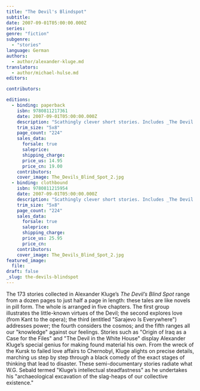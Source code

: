```yaml
---
title: "The Devil's Blindspot"
subtitle:
date: 2007-09-01T05:00:00.000Z
series:
genre: "fiction"
subgenre:
  - "stories"
language: German
authors:
  - author/alexander-kluge.md
translators:
  - author/michael-hulse.md
editors:

contributors:

editions:
  - binding: paperback
    isbn: 9780811217361
    date: 2007-09-01T05:00:00.000Z
    description: "Scathingly clever short stories. Includes _The Devil in the White House_ and _The Development of Iraq as a Case for the Files._ "
    trim_size: "5x8"
    page_count: "224"
    sales_data:
      forsale: true
      saleprice:
      shipping_charge:
      price_us: 14.95
      price_cn: 19.00
    contributors:
    cover_image: The_Devils_Blind_Spot_2.jpg
  - binding: clothbound
    isbn: 9780811215954
    date: 2007-09-01T05:00:00.000Z
    description: "Scathingly clever short stories. Includes _The Devil in the White House_ and _The Development of Iraq as a Case for the Files._ "
    trim_size: "5x8"
    page_count: "224"
    sales_data:
      forsale: true
      saleprice:
      shipping_charge:
      price_us: 25.95
      price_cn:
    contributors:
    cover_image: The_Devils_Blind_Spot_2.jpg
featured_image:
  file:
draft: false
_slug: the-devils-blindspot
---
```


The 173 stories collected in Alexander Kluge’s _The Devil’s Blind Spot_ range from a dozen pages to just half a page in length: these tales are like novels in pill form. The whole is arranged in five chapters. The first group illustrates the little-known virtues of the Devil; the second explores love (from Kant to the opera); the third (entitled "Sarajevo Is Everywhere") addresses power; the fourth considers the cosmos; and the fifth ranges all our "knowledge" against our feelings. Stories such as "Origin of Iraq as a Case for the Files" and "The Devil in the White House" display Alexander Kluge’s special genius for making found material his own. From the wreck of the Kursk to failed love affairs to Chernobyl, Kluge alights on precise details, marching us step by step through a black comedy of the exact stages of thinking that lead to disaster. These semi-documentary stories radiate what W.G. Sebald termed "Kluge’s intellectual steadfastness" as he undertakes his "archaeological excavation of the slag-heaps of our collective existence."

